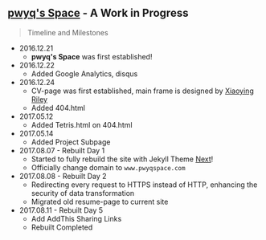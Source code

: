 ## [pwyq's Space](https://www.pwyqspace.com/) - A Work in Progress

> Timeline and Milestones

* 2016.12.21
    * **pwyq's Space** was first established!
* 2016.12.22 
    * Added Google Analytics, disqus
* 2016.12.24 
    * CV-page was first established, main frame is designed by [Xiaoying Riley](http://themes.3rdwavemedia.com/)
    * Added 404.html
* 2017.05.12
    * Added Tetris.html on 404.html
* 2017.05.14
    * Added Project Subpage
* 2017.08.07 - Rebuilt Day 1
    * Started to fully rebuild the site with Jekyll Theme [Next](https://github.com/simpleyyt/jekyll-theme-next)!
    * Officially change domain to `www.pwyqspace.com`
* 2017.08.08 - Rebuilt Day 2
    * Redirecting every request to HTTPS instead of HTTP, enhancing the security of data transformation
    * Migrated old resume-page to current site
* 2017.08.11 - Rebuilt Day 5
    * Add AddThis Sharing Links
    * Rebuilt Completed